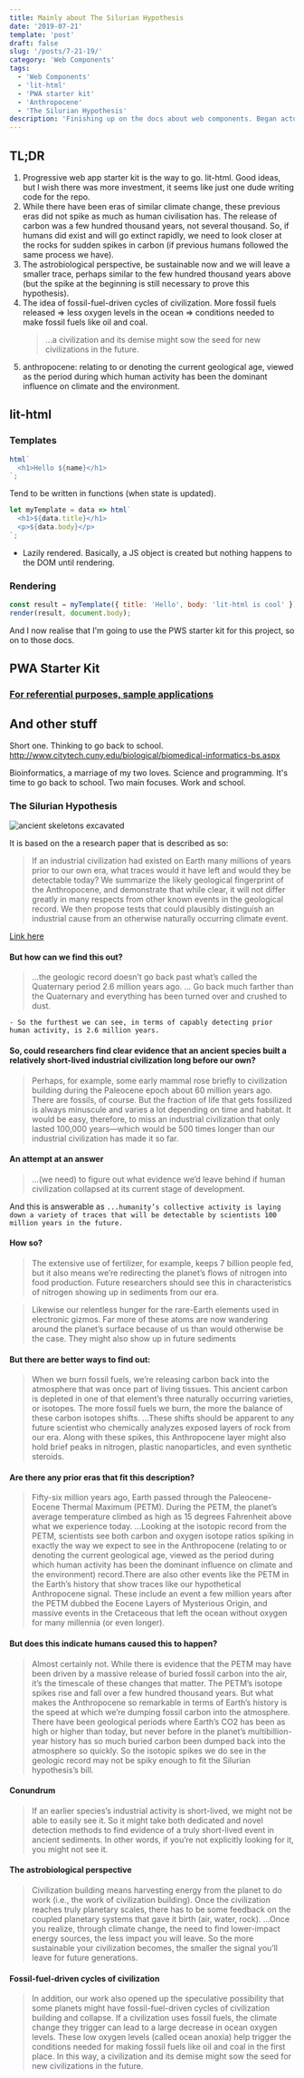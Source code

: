 ```yaml
---
title: Mainly about The Silurian Hypothesis
date: '2019-07-21'
template: 'post'
draft: false
slug: '/posts/7-21-19/'
category: 'Web Components'
tags:
  - 'Web Components'
  - 'lit-html'
  - 'PWA starter kit'
  - 'Anthropocene'
  - 'The Silurian Hypothesis'
description: 'Finishing up on the docs about web components. Began actually writing code for the project, starting with the PWA starter kit. Then some heavy stuff about The Silurian Hypothesis. An industrial revolution may have happened on the earth already... it may be a cycle.'
---
```


## TL;DR

1. Progressive web app starter kit is the way to go. lit-html. Good ideas, but I wish there was more investment, it seems like just one dude writing code for the repo.
2. While there have been eras of similar climate change, these previous eras did not spike as much as human civilisation has. The release of carbon was a few hundred thousand years, not several thousand. So, if humans did exist and will go extinct rapidly, we need to look closer at the rocks for sudden spikes in carbon (if previous humans followed the same process we have).
3. The astrobiological perspective, be sustainable now and we will leave a smaller trace, perhaps similar to the few hundred thousand years above (but the spike at the beginning is still necessary to prove this hypothesis).
4. The idea of fossil-fuel-driven cycles of civilization. More fossil fuels released => less oxygen levels in the ocean => conditions needed to make fossil fuels like oil and coal.
   > ...a civilization and its demise might sow the seed for new civilizations in the future.
5. anthropocene: relating to or denoting the current geological age, viewed as the period during which human activity has been the dominant influence on climate and the environment.

## lit-html

### Templates

```js
html`
  <h1>Hello ${name}</h1>
`;
```

Tend to be written in functions (when state is updated).

```js
let myTemplate = data => html`
  <h1>${data.title}</h1>
  <p>${data.body}</p>
`;
```

- Lazily rendered. Basically, a JS object is created but nothing happens to the DOM until rendering.

### Rendering

```js
const result = myTemplate({ title: 'Hello', body: 'lit-html is cool' });
render(result, document.body);
```

And I now realise that I'm going to use the PWS starter kit for this project, so on to those docs.

## PWA Starter Kit

### [For referential purposes, sample applications](https://pwa-starter-kit.polymer-project.org/sample-apps)

## And other stuff

Short one. Thinking to go back to school. http://www.citytech.cuny.edu/biological/biomedical-informatics-bs.aspx

Bioinformatics, a marriage of my two loves. Science and programming. It's time to go back to school. Two main focuses. Work and school.

### The Silurian Hypothesis

![ancient skeletons excavated](https://cdn.theatlantic.com/assets/media/img/mt/2018/04/RTSUXON/lead_720_405.jpg?mod=1533691499)

It is based on the a research paper that is described as so:

> If an industrial civilization had existed on Earth many millions of years prior to our own era, what traces would it have left and would they be detectable today? We summarize the likely geological fingerprint of the Anthropocene, and demonstrate that while clear, it will not differ greatly in many respects from other known events in the geological record. We then propose tests that could plausibly distinguish an industrial cause from an otherwise naturally occurring climate event.

[Link here](https://arxiv.org/abs/1804.03748)

#### But how can we find this out?

> ...the geologic record doesn’t go back past what’s called the Quaternary period 2.6 million years ago. ... Go back much farther than the Quaternary and everything has been turned over and crushed to dust.

    - So the furthest we can see, in terms of capably detecting prior human activity, is 2.6 million years.

#### So, could researchers find clear evidence that an ancient species built a relatively short-lived industrial civilization long before our own?

> Perhaps, for example, some early mammal rose briefly to civilization building during the Paleocene epoch about 60 million years ago. There are fossils, of course. But the fraction of life that gets fossilized is always minuscule and varies a lot depending on time and habitat. It would be easy, therefore, to miss an industrial civilization that only lasted 100,000 years—which would be 500 times longer than our industrial civilization has made it so far.

#### An attempt at an answer

> ...(we need) to figure out what evidence we’d leave behind if human civilization collapsed at its current stage of development.

And this is answerable as `...humanity’s collective activity is laying down a variety of traces that will be detectable by scientists 100 million years in the future.`

#### How so?

> The extensive use of fertilizer, for example, keeps 7 billion people fed, but it also means we’re redirecting the planet’s flows of nitrogen into food production. Future researchers should see this in characteristics of nitrogen showing up in sediments from our era.

> Likewise our relentless hunger for the rare-Earth elements used in electronic gizmos. Far more of these atoms are now wandering around the planet’s surface because of us than would otherwise be the case. They might also show up in future sediments

#### But there are better ways to find out:

> When we burn fossil fuels, we’re releasing carbon back into the atmosphere that was once part of living tissues. This ancient carbon is depleted in one of that element’s three naturally occurring varieties, or isotopes. The more fossil fuels we burn, the more the balance of these carbon isotopes shifts. ...These shifts should be apparent to any future scientist who chemically analyzes exposed layers of rock from our era. Along with these spikes, this Anthropocene layer might also hold brief peaks in nitrogen, plastic nanoparticles, and even synthetic steroids.

#### Are there any prior eras that fit this description?

> Fifty-six million years ago, Earth passed through the Paleocene-Eocene Thermal Maximum (PETM). During the PETM, the planet’s average temperature climbed as high as 15 degrees Fahrenheit above what we experience today. ...Looking at the isotopic record from the PETM, scientists see both carbon and oxygen isotope ratios spiking in exactly the way we expect to see in the Anthropocene (relating to or denoting the current geological age, viewed as the period during which human activity has been the dominant influence on climate and the environment) record.There are also other events like the PETM in the Earth’s history that show traces like our hypothetical Anthropocene signal. These include an event a few million years after the PETM dubbed the Eocene Layers of Mysterious Origin, and massive events in the Cretaceous that left the ocean without oxygen for many millennia (or even longer).

#### But does this indicate humans caused this to happen?

> Almost certainly not. While there is evidence that the PETM may have been driven by a massive release of buried fossil carbon into the air, it’s the timescale of these changes that matter. The PETM’s isotope spikes rise and fall over a few hundred thousand years. But what makes the Anthropocene so remarkable in terms of Earth’s history is the speed at which we’re dumping fossil carbon into the atmosphere. There have been geological periods where Earth’s CO2 has been as high or higher than today, but never before in the planet’s multibillion-year history has so much buried carbon been dumped back into the atmosphere so quickly. So the isotopic spikes we do see in the geologic record may not be spiky enough to fit the Silurian hypothesis’s bill.

#### Conundrum

> If an earlier species’s industrial activity is short-lived, we might not be able to easily see it. So it might take both dedicated and novel detection methods to find evidence of a truly short-lived event in ancient sediments. In other words, if you’re not explicitly looking for it, you might not see it.

#### The astrobiological perspective

> Civilization building means harvesting energy from the planet to do work (i.e., the work of civilization building). Once the civilization reaches truly planetary scales, there has to be some feedback on the coupled planetary systems that gave it birth (air, water, rock). ...Once you realize, through climate change, the need to find lower-impact energy sources, the less impact you will leave. So the more sustainable your civilization becomes, the smaller the signal you’ll leave for future generations.

#### Fossil-fuel-driven cycles of civilization

> In addition, our work also opened up the speculative possibility that some planets might have fossil-fuel-driven cycles of civilization building and collapse. If a civilization uses fossil fuels, the climate change they trigger can lead to a large decrease in ocean oxygen levels. These low oxygen levels (called ocean anoxia) help trigger the conditions needed for making fossil fuels like oil and coal in the first place. In this way, a civilization and its demise might sow the seed for new civilizations in the future.
